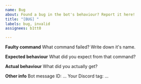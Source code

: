 ```yaml
---
name: Bug
about: Found a bug in the bot's behaviour? Report it here!
title: "[BUG] "
labels: bug, invalid
assignees: b1tt0

---
```


**Faulty command**
What command failed? Write down it's name.

**Expected behaviour**
What did you expect from that command?

**Actual behaviour**
What did you actually get?

**Other info**
Bot message ID: ...
Your Discord tag: ...
